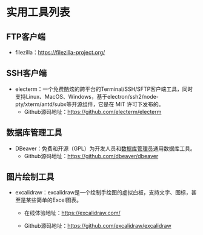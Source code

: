 # 实用工具列表

## FTP客户端

- filezilla：https://filezilla-project.org/

## SSH客户端

- electerm：一个免费酷炫的跨平台的Terminal/SSH/SFTP客户端工具，同时支持Linux、MacOS、Windows，基于electron/ssh2/node-pty/xterm/antd/subx等开源组件，它是在 MIT 许可下发布的。
  - Github源码地址：https://github.com/electerm/electerm

## 数据库管理工具

- DBeaver：免费和开源（GPL）为开发人员和[数据库管理员](https://baike.baidu.com/item/数据库管理员/1216449?fromModule=lemma_inlink)通用数据库工具。
  - Github源码地址：https://github.com/dbeaver/dbeaver

## 图片绘制工具

- excalidraw：excalidraw是一个绘制手绘图的虚拟白板，支持文字、图标，甚至是某些简单的Excel图表。

  - 在线体验地址：https://excalidraw.com/

  - Github源码地址：https://github.com/excalidraw/excalidraw